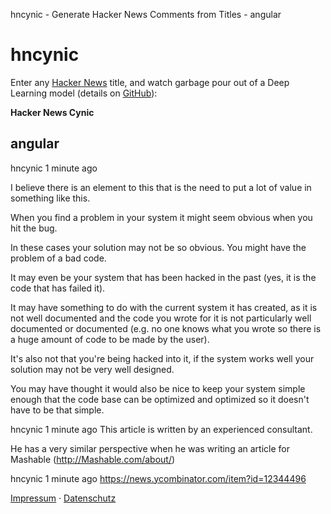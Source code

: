 hncynic - Generate Hacker News Comments from Titles - angular

# hncynic

Enter any [Hacker News](https://news.ycombinator.com/) title, and watch garbage pour out of a Deep Learning model (details on [GitHub](https://github.com/leod/hncynic)):

 **Hacker News Cynic**

## angular

hncynic 1 minute ago

I believe there is an element to this that is the need to put a lot of value in something like this.

When you find a problem in your system it might seem obvious when you hit the bug.

In these cases your solution may not be so obvious.
You might have the problem of a bad code.

It may even be your system that has been hacked in the past (yes, it is the code that has failed it).

It may have something to do with the current system it has created, as it is not well documented and the code you wrote for it is not particularly well documented or documented (e.g. no one knows what you wrote so there is a huge amount of code to be made by the user).

It's also not that you're being hacked into it, if the system works well your solution may not be very well designed.

You may have thought it would also be nice to keep your system simple enough that the code base can be optimized and optimized so it doesn't have to be that simple.

hncynic 1 minute ago
This article is written by an experienced consultant.

He has a very similar perspective when he was writing an article for Mashable (http://Mashable.com/about/)

hncynic 1 minute ago
https://news.ycombinator.com/item?id=12344496

 [Impressum](https://hncynic.leod.org/impressum.html) · [Datenschutz](https://hncynic.leod.org/datenschutz.html)